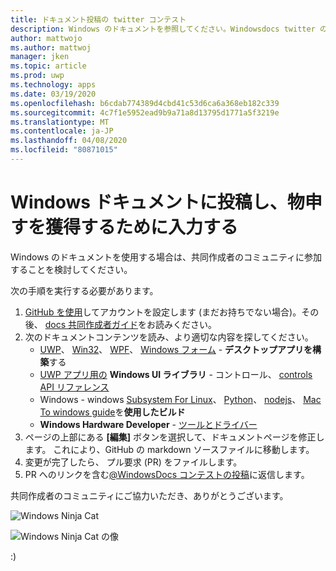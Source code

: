 ```yaml
---
title: ドキュメント投稿の twitter コンテスト
description: Windows のドキュメントを参照してください。Windowsdocs twitter のコンテストに返信し、物申す raffle に追加します。
author: mattwojo
ms.author: mattwoj
manager: jken
ms.topic: article
ms.prod: uwp
ms.technology: apps
ms.date: 03/19/2020
ms.openlocfilehash: b6cdab774389d4cbd41c53d6ca6a368eb182c339
ms.sourcegitcommit: 4c7f1e5952ead9b9a71a8d13795d1771a5f3219e
ms.translationtype: MT
ms.contentlocale: ja-JP
ms.lasthandoff: 04/08/2020
ms.locfileid: "80871015"
---
```

# <a name="contribute-to-windows-docs-and-be-entered-to-win-some-swag"></a>Windows ドキュメントに投稿し、物申すを獲得するために入力する

Windows のドキュメントを使用する場合は、共同作成者のコミュニティに参加することを検討してください。

次の手順を実行する必要があります。

1. [GitHub を使用](https://github.com/join)してアカウントを設定します (まだお持ちでない場合)。その後、 [docs 共同作成者ガイド](https://docs.microsoft.com/contribute/)をお読みください。
2. 次のドキュメントコンテンツを読み、より適切な内容を探してください。
    - [UWP](https://docs.microsoft.com/windows/uwp/)、 [Win32](https://docs.microsoft.com/windows/win32/)、 [WPF](https://docs.microsoft.com/dotnet/framework/wpf/)、 [Windows フォーム](https://docs.microsoft.com/dotnet/framework/winforms/) - **デスクトップアプリを構築**する
    - [UWP アプリ用の](https://docs.microsoft.com/windows/uwp/design/controls-and-patterns/) **Windows UI ライブラリ** - コントロール、 [controls API リファレンス](https://docs.microsoft.com/uwp/api/microsoft.ui.xaml.controls?view=winui-2.3)
    - Windows - windows [Subsystem For Linux](https://docs.microsoft.com/windows/wsl/about)、 [Python](https://docs.microsoft.com/windows/python/)、 [nodejs](https://docs.microsoft.com/windows/nodejs/)、 [Mac To windows guide](https://docs.microsoft.com/windows/dev-environment/mac-to-windows)を**使用したビルド**
    - **Windows Hardware Developer** - [ツールとドライバー](https://docs.microsoft.com/windows-hardware/drivers/)
3. ページの上部にある **[編集]** ボタンを選択して、ドキュメントページを修正します。 これにより、GitHub の markdown ソースファイルに移動します。
4. 変更が完了したら、 プル要求 (PR) をファイルします。
5. PR へのリンクを含む[@WindowsDocs コンテストの投稿](https://twitter.com/WindowsDocs/status/1242088720209268736)に返信します。

共同作成者のコミュニティにご協力いただき、ありがとうございます。

![Windows Ninja Cat](images/ninjacat-emoji.png)

![Windows Ninja Cat の像](images/ninjacat-statue.png)

:)
